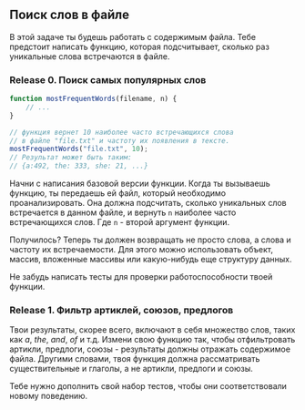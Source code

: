 ## Поиск слов в файле

В этой задаче ты будешь работать с содержимым файла. Тебе предстоит написать функцию, которая подсчитывает, сколько раз уникальные слова встречаются в файле.

### Release 0. Поиск самых популярных слов

```javascript
function mostFrequentWords(filename, n) {
    // ...
}

// функция вернет 10 наиболее часто встречающихся слова 
// в файле "file.txt" и частоту их появления в тексте.
mostFrequentWords("file.txt", 10);
// Результат может быть таким:
// {a:492, the: 333, she: 21, ...}
```

Начни с написания базовой версии функции. Когда ты вызываешь функцию, ты передаешь ей файл, который необходимо проанализировать. Она должна подсчитать, сколько уникальных слов встречается в данном файле, и вернуть `n` наиболее часто встречающихся слов. Где `n` - второй аргумент функции.

Получилось? Теперь ты должен возвращать не просто слова, а слова и частоту их встречаемости. Для этого можно использовать объект, массив, вложенные массивы или какую-нибудь еще структуру данных.

Не забудь написать тесты для проверки работоспособности твоей функции.



### Release 1. Фильтр артиклей, союзов, предлогов

Твои результаты, скорее всего, включают в себя множество слов, таких как *a*, *the*, *and*, *of* и т.д. Измени свою функцию так, чтобы отфильтровать артикли, предлоги, союзы - результаты должны отражать содержимое файла. Другими словами, твоя функция должна рассматривать существительные и глаголы, а не артикли, предлоги и союзы.
               
Тебе нужно дополнить свой набор тестов, чтобы они соответствовали новому поведению.
